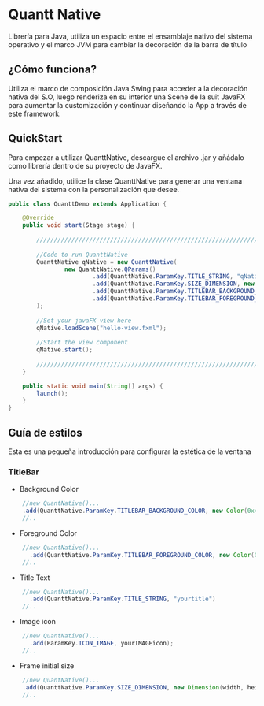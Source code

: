 
# Quantt Native

Librería para Java, utiliza un espacio entre el ensamblaje nativo del sistema operativo y el marco JVM para cambiar la decoración de la barra de título


## ¿Cómo funciona?
Utiliza el marco de composición Java Swing para acceder a la decoración nativa del S.O, luego renderiza en su interior una Scene de la suit JavaFX para aumentar la customización y continuar diseñando la App a través de este framework.
## QuickStart

Para empezar a utilizar QuanttNative, descargue el archivo .jar y añádalo como librería dentro de su proyecto de JavaFX.

Una vez añadido, utilice la clase QuanttNative para generar una ventana nativa del sistema con la personalización que desee.

```java
public class QuanttDemo extends Application {

    @Override
    public void start(Stage stage) {
        
        ////////////////////////////////////////////////////////////////////////////////////////////////
        
        //Code to run QuanttNative
        QuanttNative qNative = new QuanttNative(
                new QuanttNative.QParams()
                        .add(QuanttNative.ParamKey.TITLE_STRING, "qNativeDemo")
                        .add(QuanttNative.ParamKey.SIZE_DIMENSION, new Dimension(720, 900))
                        .add(QuanttNative.ParamKey.TITLEBAR_BACKGROUND_COLOR, new Color(0x463088))
                        .add(QuanttNative.ParamKey.TITLEBAR_FOREGROUND_COLOR, new Color(0xC4C1DA))
        );
        
        //Set your javaFX view here
        qNative.loadScene("hello-view.fxml");
        
        //Start the view component
        qNative.start();
        
        //////////////////////////////////////////////////////////////////////////////////////////////
    }

    public static void main(String[] args) {
        launch();
    }
}
```
## Guía de estilos

Esta es una pequeña introducción para configurar la estética de la ventana

### TitleBar

- Background Color
```java 
    //new QuantNative()...
    .add(QuanttNative.ParamKey.TITLEBAR_BACKGROUND_COLOR, new Color(0x463088))
    //..
```

- Foreground Color
```java 
    //new QuantNative()...
      .add(QuanttNative.ParamKey.TITLEBAR_FOREGROUND_COLOR, new Color(0xC4C1DA))
    //..
```

- Title Text
```java 
    //new QuantNative()...
      .add(QuanttNative.ParamKey.TITLE_STRING, "yourtitle")
    //..
```

- Image icon
```java 
    //new QuantNative()...
      .add(ParamKey.ICON_IMAGE, yourIMAGEicon);
    //..
```

- Frame initial size
```java 
    //new QuantNative()...
    .add(QuanttNative.ParamKey.SIZE_DIMENSION, new Dimension(width, height))
    //..
```
